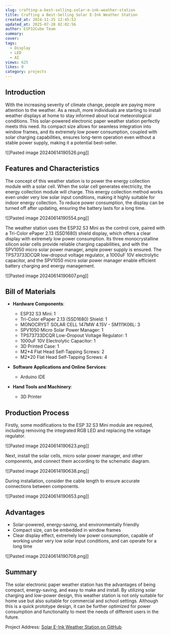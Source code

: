 ```yaml
---
slug: crafting-a-best-selling-solar-e-ink-weather-station
title: Crafting a Best-Selling Solar E-Ink Weather Station
created_at: 2024-11-25 12:45:52
updated_at: 2025-07-28 02:02:56
author: ESP32Cube Team
summary: 
cover:
tags:
  - Display
  - LED
  - AI
views: 625
likes: 0
category: projects
---
```


## Introduction

With the increasing severity of climate change, people are paying more attention to the weather. As a result, more individuals are starting to install weather displays at home to stay informed about local meteorological conditions. This solar-powered electronic paper weather station perfectly meets this need. Its compact size allows for seamless integration into window frames, and its extremely low power consumption, coupled with solar charging capabilities, ensures long-term operation even without a stable power supply, making it a potential best-seller.

![[Pasted image 20240614190526.png]]

## Features and Characteristics

The concept of this weather station is to power the energy collection module with a solar cell. When the solar cell generates electricity, the energy collection module will charge. This energy collection method works even under very low solar input conditions, making it highly suitable for indoor energy collection. To reduce power consumption, the display can be turned off after updating, ensuring the battery lasts for a long time.

![[Pasted image 20240614190554.png]]

The weather station uses the ESP32 S3 Mini as the control core, paired with a Tri-Color ePaper 2.13 (SSD1680) shield display, which offers a clear display with extremely low power consumption. Its three monocrystalline silicon solar cells provide reliable charging capabilities, and with the SPV1050 micro solar power manager, ample power supply is ensured. The TPS73733DCQR low-dropout voltage regulator, a 1000uF 10V electrolytic capacitor, and the SPV1050 micro solar power manager enable efficient battery charging and energy management.

![[Pasted image 20240614190607.png]]

## Bill of Materials

- **Hardware Components**:
  - ESP32 S3 Mini: 1
  - Tri-Color ePaper 2.13 (SSD1680) Shield: 1
  - MONOCRYST SOLAR CELL 147MW 4.15V - SM111K06L: 3
  - SPV1050 Micro Solar Power Manager: 1
  - TPS73733DCQR Low-Dropout Voltage Regulator: 1
  - 1000uF 10V Electrolytic Capacitor: 1
  - 3D Printed Case: 1
  - M2*4 Flat Head Self-Tapping Screws: 2
  - M2*20 Flat Head Self-Tapping Screws: 4

- **Software Applications and Online Services**:
  - Arduino IDE

- **Hand Tools and Machinery**:
  - 3D Printer

## Production Process

Firstly, some modifications to the ESP 32 S3 Mini module are required, including removing the integrated RGB LED and replacing the voltage regulator.

![[Pasted image 20240614190623.png]]

Next, install the solar cells, micro solar power manager, and other components, and connect them according to the schematic diagram.

![[Pasted image 20240614190638.png]]

During installation, consider the cable length to ensure accurate connections between components.

![[Pasted image 20240614190653.png]]
## Advantages

- Solar-powered, energy-saving, and environmentally friendly
- Compact size, can be embedded in window frames
- Clear display effect, extremely low power consumption, capable of working under very low solar input conditions, and can operate for a long time

![[Pasted image 20240614190708.png]]
## Summary

The solar electronic paper weather station has the advantages of being compact, energy-saving, and easy to make and install. By utilizing solar charging and low-power design, this weather station is not only suitable for home use but also suitable for commercial and school settings. Although this is a quick prototype design, it can be further optimized for power consumption and functionality to meet the needs of different users in the future.

Project Address: [Solar E-Ink Weather Station on GitHub](https://github.com/rsappia/Solar_E-Ink_Weather_Station)
